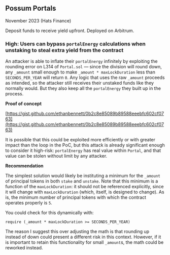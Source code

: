 ## Possum Portals

November 2023 (Hats Finance)

Deposit funds to receive yield upfront. Deployed on Arbitrum.

### High: Users can bypass `portalEnergy` calculations when unstaking to steal extra yield from the contract

An attacker is able to inflate their `portalEnergy` infinitely by exploiting the rounding error on L314 of `Portal.sol` — since the division will round down, any `_amount` small enough to make `_amount * maxLockDuration` less than `SECONDS_PER_YEAR` will return `0`. Any logic that uses the raw `_amount` proceeds as intended, so the attacker still receives their unstaked funds like they normally would. But they also keep all the `portalEnergy` they built up in the process.

**Proof of concept**

[https://gist.github.com/ethanbennett/0b2c8e85089b89588eeebfc602cf0763](https://gist.github.com/ethanbennett/0b2c8e85089b89588eeebfc602cf0763)

It is possible that this could be exploited more efficiently or with greater impact than the loop in the PoC, but this attack is already significant enough to consider it high-risk: `portalEnergy` has real value within `Portal`, and that value can be stolen without limit by any attacker.

**Recommendation**

The simplest solution would likely be instituting a minimum for the `_amount` of principal tokens in both `stake` and `unstake`. Note that this minimum is a function of the `maxLockDuration`: it should not be referenced explicitly, since it will change with `maxLockDuration` (which, itself, is designed to change). As is, the minimum number of principal tokens with which the contract operates properly is `5`.

You could check for this dynamically with:

`require (_amount * maxLockDuration >= SECONDS_PER_YEAR)`

The reason I suggest this over adjusting the math is that rounding up instead of down could present a different risk in this context. However, if it is important to retain this functionality for small `_amount`s, the math could be reworked instead.